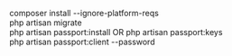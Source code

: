 composer install --ignore-platform-reqs  
php artisan migrate  
php artisan passport:install OR php artisan passport:keys  
php artisan passport:client --password


